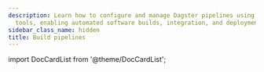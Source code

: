 ```yaml
---
description: Learn how to configure and manage Dagster pipelines using our platform's
  tools, enabling automated software builds, integration, and deployment processes.
sidebar_class_name: hidden
title: Build pipelines
---
```

import DocCardList from '@theme/DocCardList';

<DocCardList />
